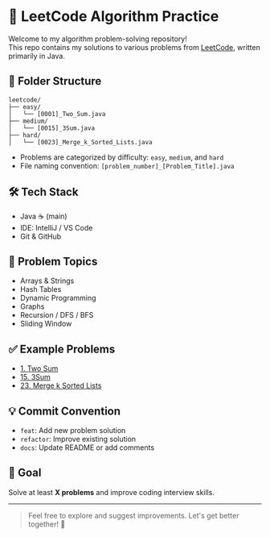 # 🧠 LeetCode Algorithm Practice

Welcome to my algorithm problem-solving repository!  
This repo contains my solutions to various problems from [LeetCode](https://leetcode.com/), written primarily in Java.

## 📁 Folder Structure

```
leetcode/
├── easy/
│   └── [0001]_Two_Sum.java
├── medium/
│   └── [0015]_3Sum.java
├── hard/
│   └── [0023]_Merge_k_Sorted_Lists.java
```

- Problems are categorized by difficulty: `easy`, `medium`, and `hard`
- File naming convention: `[problem_number]_[Problem_Title].java`

## 🛠️ Tech Stack

- Java ☕️ (main)
- IDE: IntelliJ / VS Code
- Git & GitHub

## 🧩 Problem Topics

- Arrays & Strings
- Hash Tables
- Dynamic Programming
- Graphs
- Recursion / DFS / BFS
- Sliding Window

## ✅ Example Problems

- [1. Two Sum](./leetcode/easy/[0001]_Two_Sum.java)
- [15. 3Sum](./leetcode/medium/[0015]_3Sum.java)
- [23. Merge k Sorted Lists](./leetcode/hard/[0023]_Merge_k_Sorted_Lists.java)

## 💡 Commit Convention

- `feat`: Add new problem solution  
- `refactor`: Improve existing solution  
- `docs`: Update README or add comments  

## 🚀 Goal

Solve at least **X problems** and improve coding interview skills.

---

> Feel free to explore and suggest improvements. Let's get better together! 🚀
